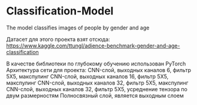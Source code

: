 # Classification-Model
The model classifies images of people by gender and age

Датасет для этого проекта взят отсюда: https://www.kaggle.com/ttungl/adience-benchmark-gender-and-age-classification

В качестве библиотеки по глубокому обучению использован PyTorch
Архитектура сети для проекта:
  CNN-слой, выходных каналов 6, фильтр 5Х5, макспулинг
  CNN-слой, выходных каналов 16, фильтр 5Х5, макспулинг
  CNN-слой, выходных каналов 32, фильтр 5Х5, макспулинг
  CNN-слой, выходных каналов 32, фильтр 5Х5, усреднение тензора по двум размерностям
  Полносвязный слой, является выходным слоем
